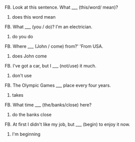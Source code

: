 FB. Look at this sentence. What \_\_\_ (this/word/ mean)?

1.  does this word mean
    > > > >

FB. What \_\_\_ (you / do)? I'm an electrician.

1.  do you do
    > > > >

FB. Where \_\_\_ (John / come) from?' 'From USA.

1.  does John come
    > > > >

FB. I've got a car, but I \_\_\_ (not/use) it much.

1.  don't use
    > > > >

FB. The Olympic Games \_\_\_ place every four years.

1.  takes
    > > > >

FB. What time \_\_\_ (the/banks/close) here?

1.  do the banks close
    > > > >

FB. At first I didn't like my job, but \_\_\_ (begin) to enjoy it now.

1.  I'm beginning
    > > > >
